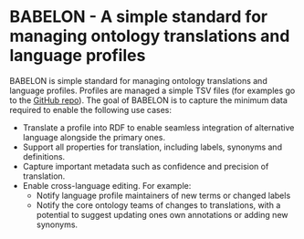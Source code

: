 # BABELON - A simple standard for managing ontology translations and language profiles

BABELON is simple standard for managing ontology translations and language profiles. Profiles are managed a simple TSV files (for examples go to the [GitHub repo](https://github.com/matentzn/babelon)).
The goal of BABELON is to capture the minimum data required to enable the following use cases:

- Translate a profile into RDF to enable seamless integration of alternative language alongside the primary ones.
- Support all properties for translation, including labels, synonyms and definitions.
- Capture important metadata such as confidence and precision of translation.
- Enable cross-language editing. For example:
  - Notify language profile maintainers of new terms or changed labels
  - Notify the core ontology teams of changes to translations, with a potential to suggest updating ones own annotations or adding new synonyms.

